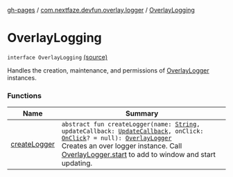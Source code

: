 [gh-pages](../../index.md) / [com.nextfaze.devfun.overlay.logger](../index.md) / [OverlayLogging](./index.md)

# OverlayLogging

`interface OverlayLogging` [(source)](https://github.com/NextFaze/dev-fun/tree/master/devfun/src/main/java/com/nextfaze/devfun/overlay/logger/Logging.kt#L40)

Handles the creation, maintenance, and permissions of [OverlayLogger](../-overlay-logger/index.md) instances.

### Functions

| Name | Summary |
|---|---|
| [createLogger](create-logger.md) | `abstract fun createLogger(name: `[`String`](https://kotlinlang.org/api/latest/jvm/stdlib/kotlin/-string/index.html)`, updateCallback: `[`UpdateCallback`](../-update-callback.md)`, onClick: `[`OnClick`](../-on-click.md)`? = null): `[`OverlayLogger`](../-overlay-logger/index.md)<br>Creates an over logger instance. Call [OverlayLogger.start](../-overlay-logger/start.md) to add to window and start updating. |
